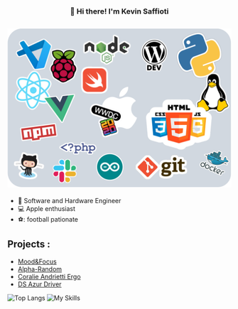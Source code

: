 <h3 align="center">👋 Hi there! I'm Kevin Saffioti</h3>

![Cover](https://github.com/kev0629/kev0629/blob/master/sticker.png)
---

- :briefcase: Software and Hardware Engineer
- :computer: Apple enthusiast
- ⚽: football pationate

## Projects :

- [Mood&Focus](https://github.com/kev0629/Mood-Focus)
- [Alpha-Random](https://github.com/kev0629/Alpha_Random)
- [Coralie Andrietti Ergo](https://github.com/kev0629/coralie-andrietti-ergo)
- [DS Azur Driver](https://github.com/kev0629/ds-azur-driver)

![Top Langs](https://github-readme-stats.vercel.app/api/top-langs/?username=anuraghazra&layout=compact)
![My Skills](https://skillicons.dev/icons?i=nodejs,git,github,githubactions,linux,html,js,react,nextjs,electron,c,cpp,swift,py,gcp,vscode,raspberrypi,figma,arduino&theme=dark)
